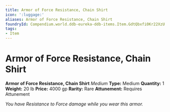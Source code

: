```yaml
---
title: Armor of Force Resistance, Chain Shirt
icon: ':luggage:'
aliases: Armor of Force Resistance, Chain Shirt
foundryId: Compendium.world.ddb-eureka-ddb-items.Item.GdtQbxfi0Kr22XzU
tags:
- Item
---
```


# Armor of Force Resistance, Chain Shirt

**Armor of Force Resistance, Chain Shirt**
_Medium_
**Type:** Medium
**Quantity:** 1
**Weight:** 20 lb
**Price:** 4000 gp
**Rarity:** Rare
**Attunement:** Requires Attunement

*You have Resistance to Force damage while you wear this armor.*